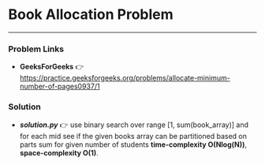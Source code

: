 # Book Allocation Problem

---

### Problem Links
- **__GeeksForGeeks__** :point_right: https://practice.geeksforgeeks.org/problems/allocate-minimum-number-of-pages0937/1

### Solution
- **_solution.py_** :point_right: use binary search over range [1, sum(book_array)] and for each mid see if the given books array can be partitioned based on parts sum for given number of students **time-complexity O(Nlog(N))**, **space-complexity O(1)**.
